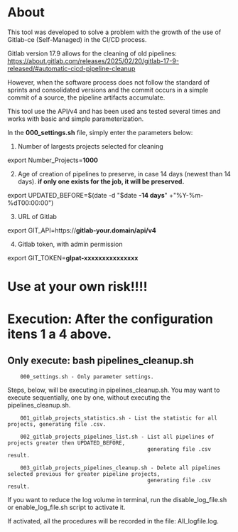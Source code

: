 # About

This tool was developed to solve a problem with the growth of the use of Gitlab-ce (Self-Managed) in the CI/CD process.

Gitlab version 17.9 allows for the cleaning of old pipelines: https://about.gitlab.com/releases/2025/02/20/gitlab-17-9-released/#automatic-cicd-pipeline-cleanup

However, when the software process does not follow the standard of sprints and consolidated versions and the commit occurs in a simple commit of a source, the pipeline artifacts accumulate.

This tool use the API/v4 and has been used ans tested several times and works with basic and simple parameterization.

In the **000_settings.sh** file, simply enter the parameters below:

1) Number of largests projects selected for cleaning

export Number_Projects=**1000**

2) Age of creation of pipelines to preserve, in case 14 days (newest than 14 days). **if only one exists for the job, it will be preserved.**

export UPDATED_BEFORE=$(date -d "$date **-14 days**" +"%Y-%m-%dT00:00:00")

3) URL of Gitlab

export GIT_API=https://**gitlab-your.domain/api/v4**

4) Gitlab token, with admin permission

export GIT_TOKEN=**glpat-xxxxxxxxxxxxxxx**
 

# Use at your own risk!!!!


# **Execution: After the configuration itens 1 a 4 above.** 


## Only execute: bash pipelines_cleanup.sh

        000_settings.sh - Only parameter settings.

Steps, below, will be executing in pipelines_cleanup.sh. You may want to execute sequentially, one by one, without executing the pipelines_cleanup.sh.


        001_gitlab_projects_statistics.sh - List the statistic for all projects, generating file .csv.

        002_gitlab_projects_pipelines_list.sh - List all pipelines of projects greater then UPDATED_BEFORE, 
                                                generating file .csv result.

        003_gitlab_projects_pipelines_cleanup.sh - Delete all pipelines selected previous for greater pipeline projects, 
                                                generating file .csv result. 

If you want to reduce the log volume in terminal, run the disable_log_file.sh or enable_log_file.sh script to activate it.

If activated, all the procedures will be recorded in the file: All_logfile.log.

